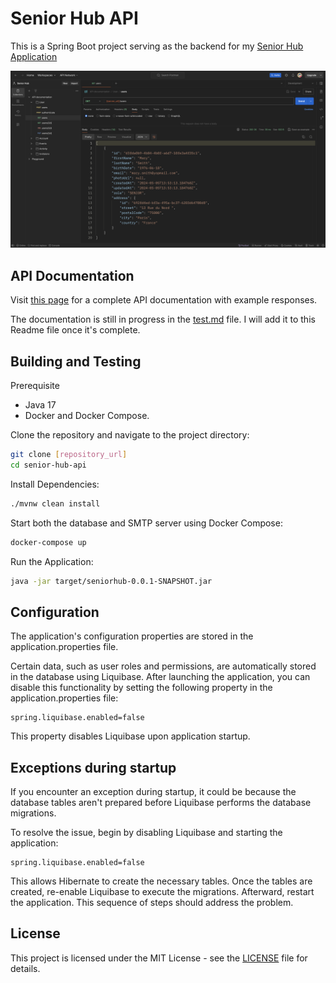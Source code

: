 # Senior Hub API

This is a Spring Boot project serving as the backend for
my [Senior Hub Application](https://github.com/ericafenyo/senior-hub)

<img src="./docs/assets/postman-example.png">

## API Documentation

Visit [this page](https://github.com/ericafenyo/senior-hub/blob/main/docs/rest-api-documentation.md) for a complete API
documentation with example responses.

The documentation is still in progress in the [test.md](./src/main/java/com/ericafenyo/seniorhub/test.md) file. I will
add it to this Readme file once it's complete.

## Building and Testing

Prerequisite

- Java 17
- Docker and Docker Compose.

Clone the repository and navigate to the project directory:

```sh
git clone [repository_url]
cd senior-hub-api
```

Install Dependencies:

```sh
./mvnw clean install
```

Start both the database and SMTP server using Docker Compose:

```sh
docker-compose up
```

Run the Application:

```sh
java -jar target/seniorhub-0.0.1-SNAPSHOT.jar
```

## Configuration

The application's configuration properties are stored in the application.properties file.

Certain data, such as user roles and permissions, are automatically stored in the database using Liquibase.
After launching the application, you can disable this functionality by setting the following property in the
application.properties file:

```properties
spring.liquibase.enabled=false
```

This property disables Liquibase upon application startup.

## Exceptions during startup

If you encounter an exception during startup, it could be because the database tables aren't prepared before Liquibase
performs the database migrations.

To resolve the issue, begin by disabling Liquibase and starting the application:

```properties
spring.liquibase.enabled=false
```

This allows Hibernate to create the necessary tables. Once the tables are created, re-enable Liquibase to execute the
migrations. Afterward, restart the application. This sequence of steps should address the problem.

## License

This project is licensed under the MIT License - see the [LICENSE](LICENSE) file for details.
